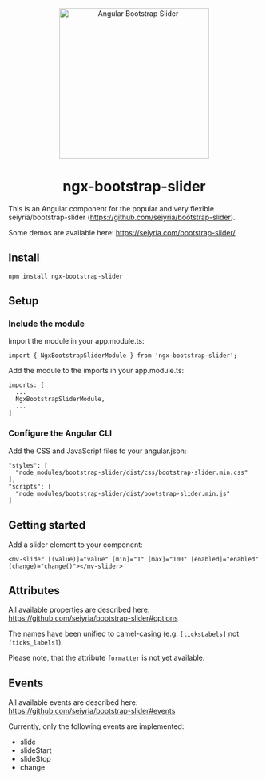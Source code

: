 <div align="center">
  <img src="https://raw.githubusercontent.com/moritzvieli/ngx-bootstrap-slider/master/misc/documentation-assets/examples.png" width="300" alt="Angular Bootstrap Slider">
  <br>
  <h1>ngx-bootstrap-slider</h1>
</div>

This is an Angular component for the popular and very flexible seiyria/bootstrap-slider (https://github.com/seiyria/bootstrap-slider).

Some demos are available here: https://seiyria.com/bootstrap-slider/

## Install

```
npm install ngx-bootstrap-slider
```

## Setup

### Include the module

Import the module in your app.module.ts:

```
import { NgxBootstrapSliderModule } from 'ngx-bootstrap-slider';
```

Add the module to the imports in your app.module.ts:

```
imports: [
  ...
  NgxBootstrapSliderModule,
  ...
]
```

### Configure the Angular CLI

Add the CSS and JavaScript files to your angular.json:

```
"styles": [
  "node_modules/bootstrap-slider/dist/css/bootstrap-slider.min.css"
],
"scripts": [
  "node_modules/bootstrap-slider/dist/bootstrap-slider.min.js"
]
```

## Getting started

Add a slider element to your component:

```
<mv-slider [(value)]="value" [min]="1" [max]="100" [enabled]="enabled" (change)="change()"></mv-slider>
```

## Attributes

All available properties are described here: https://github.com/seiyria/bootstrap-slider#options

The names have been unified to camel-casing (e.g. `[ticksLabels]` not `[ticks_labels]`).

Please note, that the attribute `formatter` is not yet available.

## Events

All available events are described here: https://github.com/seiyria/bootstrap-slider#events

Currently, only the following events are implemented:
- slide
- slideStart
- slideStop
- change